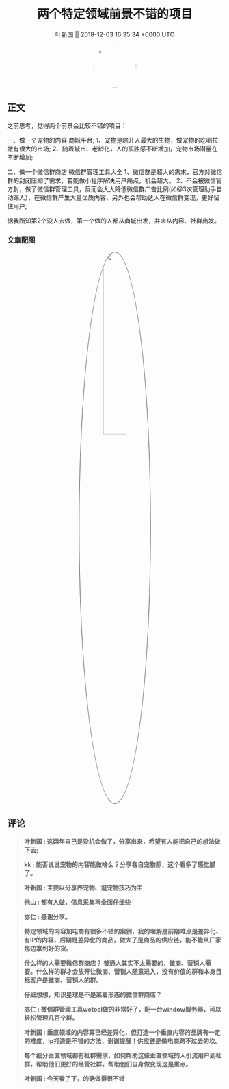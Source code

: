 <h1 align="center">两个特定领域前景不错的项目</h1>




<p align="center">
    <a>叶新国 || 2018-12-03 16:35:34 &#43;0000 UTC</a>
</p>

<div align="center">
    <img src="https://images.zsxq.com/FrZtxWhcKiovNYG-qpNDtrK_-BMc?e=1590940799&amp;token=kIxbL07-8jAj8w1n4s9zv64FuZZNEATmlU_Vm6zD:CIG4KiwfcA6AK061o_DcCFrhnEA=" width="100" height="100" style="border:1px solid;border-radius:50%; color:#ffffff"/>
</div>




## 正文

<div>
之前思考，觉得两个前景会比较不错的项目：

一、做一个宠物的内容 商城平台;
1、宠物是除开人最大的生物，做宠物的吃喝拉撒有很大的市场;
2、随着城市、老龄化，人的孤独感不断增加，宠物市场潜量在不断增加;

二、做一个微信群商店 微信群管理工具大全
1、微信群是超大的需求，官方对微信群的封闭压抑了需求，若能做小程序解决用户痛点，机会超大。
2、不会被微信官方封，做了微信群管理工具，反而会大大降低微信群广告比例(如@3次管理助手自动踢人），在微信群产生大量优质内容，另外也会帮助达人在微信群变现，更好留住用户;

据我所知第2个没人去做，第一个做的人都从商城出发，并未从内容、社群出发。
</div>

### 文章配图

<div class="image" align="center">

<img src="https://images.zsxq.com/FhUhD9_YPOToxsUWh3vB9eWk6EvR?imageMogr2/auto-orient/thumbnail/800x/format/jpg/blur/1x0/quality/75&amp;e=1590940799&amp;token=kIxbL07-8jAj8w1n4s9zv64FuZZNEATmlU_Vm6zD:BejC_AS5QFDEhIm0zcgsaHrtfHQ=" width="33%" height="33%" style="border:1px solid;border-radius:50%; color:#3c3f41"/>

</div>


## 评论

<div align="left">
<div>

<blockquote >
<span> <strong>叶新国 : 这两年自己是没机会做了，分享出来，希望有人能把自己的想法做下去; </strong></span>
</blockquote>

<blockquote >
<span> <strong>kk : 能否说说宠物的内容能做啥么？分享各自宠物照，这个看多了感觉腻了。 </strong></span>
</blockquote>

<blockquote >
<span> <strong>叶新国 : 主要以分享养宠物、逗宠物技巧为主 </strong></span>
</blockquote>

<blockquote >
<span> <strong>他山 : 都有人做，信息采集再全面仔细些 </strong></span>
</blockquote>

<blockquote >
<span> <strong>亦仁 : 感谢分享。

特定领域的内容加电商有很多不错的案例，我的理解是前期难点是差异化、有IP的内容，后期是差异化的商品，做大了是商品的供应链，能不能从厂家那边拿到好的货。

什么样的人需要微信群商店？ 普通人其实不太需要的，微商、营销人需要。什么样的群才会放开让微商、营销人随意进入，没有价值的群和本身目标客户是微商、营销人的群。 

仔细想想，知识星球是不是某着形态的微信群商店？ </strong></span>
</blockquote>

<blockquote >
<span> <strong>亦仁 : 微信群管理工具wetool做的非常好了，配一台window服务器，可以轻松管理几百个群。 </strong></span>
</blockquote>

<blockquote >
<span> <strong>叶新国 : 垂直领域的内容算已经差异化，但打造一个垂直内容的品牌有一定的难度，ip打造是不错的方法，谢谢提醒！供应链是做电商跨不过去的坎。

每个细分垂直领域都有社群需求，如何帮助这些垂直领域的人引流用户到社群，帮助他们更好的经营社群，帮助他们自身做变现这是重点。 </strong></span>
</blockquote>

<blockquote >
<span> <strong>叶新国 : 今天看了下，的确做得很不错 </strong></span>
</blockquote>

</div>
</div>